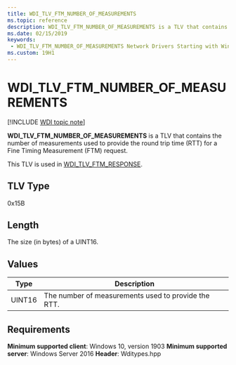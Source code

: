 ```yaml
---
title: WDI_TLV_FTM_NUMBER_OF_MEASUREMENTS
ms.topic: reference
description: WDI_TLV_FTM_NUMBER_OF_MEASUREMENTS is a TLV that contains the number of measurements used to provide the round trip time (RTT) for a Fine Timing Measurement (FTM) request.
ms.date: 02/15/2019
keywords:
 - WDI_TLV_FTM_NUMBER_OF_MEASUREMENTS Network Drivers Starting with Windows Vista
ms.custom: 19H1
---
```


# WDI_TLV_FTM_NUMBER_OF_MEASUREMENTS

[!INCLUDE [WDI topic note](../includes/wdi-version-warning.md)]

**WDI_TLV_FTM_NUMBER_OF_MEASUREMENTS** is a TLV that contains the number of measurements used to provide the round trip time (RTT) for a Fine Timing Measurement (FTM) request.

This TLV is used in [WDI_TLV_FTM_RESPONSE](wdi-tlv-ftm-response.md).

## TLV Type

0x15B

## Length

The size (in bytes) of a UINT16.

## Values

| Type | Description |
| --- | --- |
| UINT16 | The number of measurements used to provide the RTT. |

## Requirements

**Minimum supported client**: Windows 10, version 1903
**Minimum supported server**: Windows Server 2016
**Header**: Wditypes.hpp
